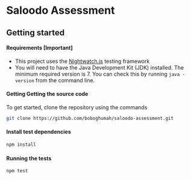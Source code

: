 # Saloodo Assessment

## Getting started

#### Requirements [Important]
+ This project uses the [Nightwatch.js](http://nightwatchjs.org/) testing framework
+ You will need to have the Java Development Kit (JDK) installed. The minimum required version is 7. 
You can check this by running `java -version` from the command line.


#### Getting Getting the source code
To get started, clone the repository using the commands

```bash
git clone https://github.com/boboghumah/saloodo-assessment.git
```

#### Install test dependencies
```bash
npm install
```

#### Running the tests
```bash
npm test
```


